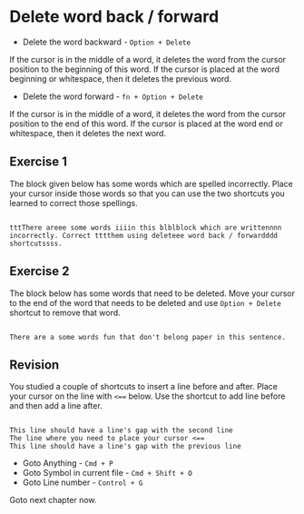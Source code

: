 # Delete word back / forward

- Delete the word backward - `Option + Delete`

If the cursor is in the middle of a word, it deletes the word from the cursor
position to the beginning of this word. If the cursor is placed at the word
beginning or whitespace, then it deletes the previous word.

- Delete the word forward - `fn + Option + Delete`

If the cursor is in the middle of a word, it deletes the word from the cursor
position to the end of this word. If the cursor is placed at the word end or
whitespace, then it deletes the next word.

## Exercise 1

The block given below has some words which are spelled incorrectly. Place your
cursor inside those words so that you can use the two shortcuts you learned
to correct those spellings.

```

tttThere areee some words iiiin this blblblock which are writtennnn
incorrectly. Correct tttthem using deleteee word back / forwardddd shortcutssss.

```

## Exercise 2

The block below has some words that need to be deleted. Move your cursor to the
end of the word that needs to be deleted and use `Option + Delete` shortcut to
remove that word.

```

There are a some words fun that don't belong paper in this sentence.

```

## Revision

You studied a couple of shortcuts to insert a line before and after. Place your
cursor on the line with `<==` below. Use the shortcut to add line before and
then add a line after.

```

This line should have a line's gap with the second line
The line where you need to place your cursor <==
This line should have a line's gap with the previous line

```

- Goto Anything - `Cmd + P`
- Goto Symbol in current file - `Cmd + Shift + O`
- Goto Line number - `Control + G`

Goto next chapter now.
